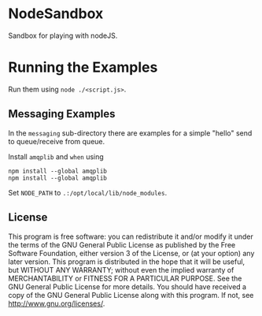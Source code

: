 # NodeSandbox

Sandbox for playing with nodeJS.

# Running the Examples

Run them using `node ./<script.js>`.

## Messaging Examples

In the `messaging` sub-directory there are examples for a simple "hello" send to queue/receive from queue.

Install `amqplib` and `when` using

```
npm install --global amqplib
npm install --global amqplib

```

Set `NODE_PATH` to `.:/opt/local/lib/node_modules`.


## License

This program is free software: you can redistribute it and/or modify
it under the terms of the GNU General Public License as published by
the Free Software Foundation, either version 3 of the License, or
(at your option) any later version.
This program is distributed in the hope that it will be useful,
but WITHOUT ANY WARRANTY; without even the implied warranty of
MERCHANTABILITY or FITNESS FOR A PARTICULAR PURPOSE.  See the
GNU General Public License for more details.
You should have received a copy of the GNU General Public License
along with this program.
If not, see [<http://www.gnu.org/licenses/>](http://www.gnu.org/licenses/).
